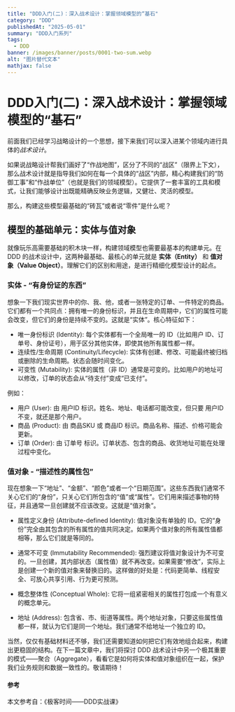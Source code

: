 ```yaml
---
title: "DDD入门(二)：深入战术设计：掌握领域模型的“基石"  
category: "DDD"  
publishedAt: "2025-05-01"  
summary: "DDD入门系列"  
tags:  
  - DDD
banner: /images/banner/posts/0001-two-sum.webp 
alt: "图片替代文本"  
mathjax: false
---
```



# DDD入门(二)：深入战术设计：掌握领域模型的“基石”

前面我们已经学习战略设计的一个思想，接下来我们可以深入进某个领域内进行具体的*战术设计*。

如果说战略设计帮我们画好了“作战地图”，区分了不同的“战区”（限界上下文），那么战术设计就是指导我们如何在每一个具体的“战区”内部，精心构建我们的“防御工事”和“作战单位”（也就是我们的领域模型）。它提供了一套丰富的工具和模式，让我们能够设计出既能精确反映业务逻辑，又健壮、灵活的模型。

那么，构建这些模型最基础的“砖瓦”或者说“零件”是什么呢？

## 模型的基础单元：实体与值对象
就像玩乐高需要基础的积木块一样，构建领域模型也需要最基本的构建单元。在 DDD 的战术设计中，这两种最基础、最核心的单元就是 **实体（Entity）** 和 **值对象（Value Object）**。理解它们的区别和用途，是进行精细化模型设计的起点。


### 实体 - “有身份证的东西”

想象一下我们现实世界中的你、我、他，或者一张特定的订单、一件特定的商品。它们都有一个共同点：拥有唯一的身份标识，并且在生命周期中，它们的属性可能会改变，但它们的身份是持续不变的。这就是“实体”。核心特征如下：

- 唯一身份标识 (Identity): 每个实体都有一个全局唯一的 ID（比如用户 ID、订单号、身份证号），用于区分其他实体，即使其他所有属性都一样。
- 连续性/生命周期 (Continuity/Lifecycle): 实体有创建、修改、可能最终被归档或删除的生命周期。状态会随时间变化。
- 可变性 (Mutability): 实体的属性（非 ID）通常是可变的。比如用户的地址可以修改，订单的状态会从“待支付”变成“已支付”。

例如：

- 用户 (User): 由 用户ID 标识。姓名、地址、电话都可能改变，但只要 用户ID 不变，就还是那个用户。
- 商品 (Product): 由 商品SKU 或 商品ID 标识。商品名称、描述、价格可能会更新。
- 订单 (Order): 由 订单号 标识。订单状态、包含的商品、收货地址可能在处理过程中变化。


### 值对象 - “描述性的属性包”
现在想象一下“地址”、“金额”、“颜色”或者一个“日期范围”。这些东西我们通常不关心它们的“身份”，只关心它们所包含的“值”或“属性”。它们用来描述事物的特征，并且通常一旦创建就不应该改变。这就是“值对象”。
- 属性定义身份 (Attribute-defined Identity): 值对象没有单独的 ID。它的“身份”完全由其包含的所有属性的值共同决定。如果两个值对象的所有属性值都相等，那么它们就是等同的。
- 通常不可变 (Immutability Recommended): 强烈建议将值对象设计为不可变的。一旦创建，其内部状态（属性值）就不再改变。如果需要“修改”，实际上是创建一个新的值对象来替换旧的。这样做的好处是：代码更简单、线程安全、可放心共享引用、行为更可预测。
- 概念整体性 (Conceptual Whole): 它将一组紧密相关的属性打包成一个有意义的概念单元。

- 地址 (Address): 包含省、市、街道等属性。两个地址对象，只要这些属性值都一样，就认为它们是同一个地址。我们通常不给地址一个独立的 ID。


当然，仅仅有基础材料还不够，我们还需要知道如何把它们有效地组合起来，构建出更稳固的结构。在下一篇文章中，我们将探讨 DDD 战术设计中另一个极其重要的模式——聚合（Aggregate），看看它是如何将实体和值对象组织在一起，保护我们业务规则和数据一致性的。敬请期待！

#### 参考

本文参考自：《极客时间——DDD实战课》


